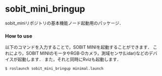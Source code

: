 # sobit_mini_bringup

sobit_miniリポジトリの基本機能ノード起動用のパッケージ．

### How to use
以下のコマンドを入力することで，SOBIT MINIを起動することができます．
これにより，SOBIT MINIのモータやRGB-Dカメラ，測域センサ(Lidar)などのデバイスが起動します．
また，それと同時にRvizも起動します．

```bash:
$ roslaunch sobit_mini_bringup minimal.launch
```
